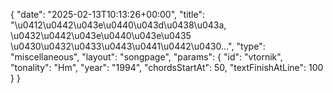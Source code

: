 {
    "date": "2025-02-13T10:13:26+00:00",
    "title": "\u0412\u0442\u043e\u0440\u043d\u0438\u043a, \u0432\u0442\u043e\u0440\u043e\u0435 \u0430\u0432\u0433\u0443\u0441\u0442\u0430...",
    "type": "miscellaneous",
    "layout": "songpage",
    "params": {
        "id": "vtornik",
        "tonality": "Hm",
        "year": "1994",
        "chordsStartAt": 50,
        "textFinishAtLine": 100
    }
}